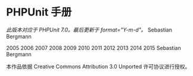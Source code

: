 PHPUnit 手册
============

*此版本对应于 PHPUnit 7.0。最后更新于 format="Y-m-d"。* Sebastian
Bergmann

2005 2006 2007 2008 2009 2010 2011 2012 2013 2014 2015 Sebastian
Bergmann

本作品依据 Creative Commons Attribution 3.0 Unported 许可协议进行授权。
